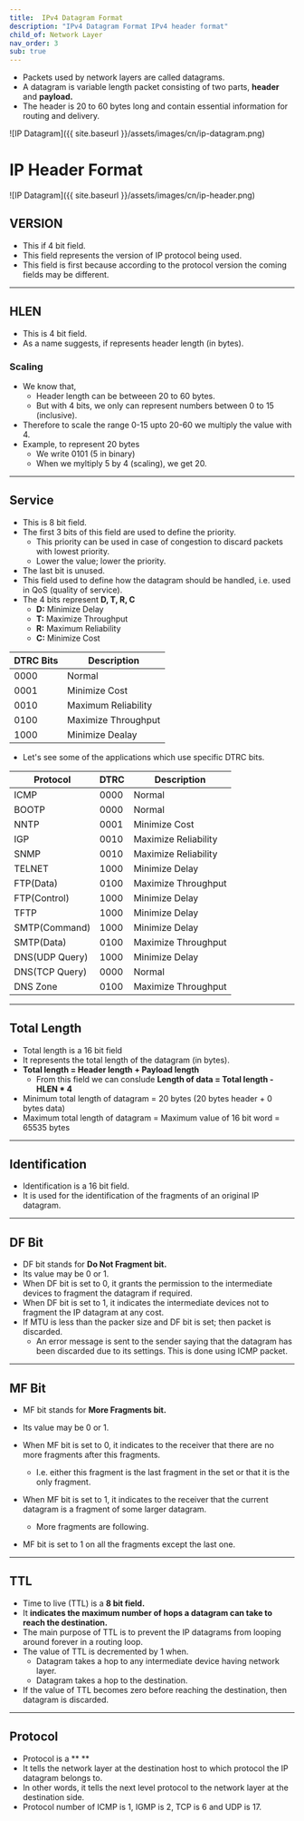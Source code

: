 ```yaml
---
title:  IPv4 Datagram Format
description: "IPv4 Datagram Format IPv4 header format"
child_of: Network Layer
nav_order: 3
sub: true
---
```


- Packets used by network layers are called datagrams.
- A datagram is variable length packet consisting of two parts, **header** and **payload.**
- The header is 20 to 60 bytes long and contain essential information for routing and delivery.

![IP Datagram]({{ site.baseurl }}/assets/images/cn/ip-datagram.png)

# IP Header Format

![IP Datagram]({{ site.baseurl }}/assets/images/cn/ip-header.png)

## VERSION

- This if 4 bit field.
- This field represents the version of IP protocol being used.
- This field is first because according to the protocol version the coming fields may be different.

***

## HLEN

- This is 4 bit field.
- As a name suggests, if represents header length (in bytes).

### Scaling

- We know that,
    - Header length can be betweeen 20 to 60 bytes.
    - But with 4 bits, we only can represent numbers between 0 to 15 (inclusive).
- Therefore to scale the range 0-15 upto 20-60 we multiply the value with 4.
- Example, to represent 20 bytes 
    - We write 0101 (5 in binary)
    - When we myltiply 5 by 4 (scaling), we get 20.

***

## Service

- This is 8 bit field.
- The first 3 bits of this field are used to define the priority.
    - This priority can be used in case of congestion to discard packets with lowest priority.
    - Lower the value; lower the priority.
- The last bit is unused.
- This field used to define how the datagram should be handled, i.e. used in QoS (quality of service).
- The 4 bits represent **D, T, R, C**
    - **D:** Minimize Delay
    - **T:** Maximize Throughput
    - **R:** Maximum Reliability
    - **C:** Minimize Cost

|DTRC Bits|Description|
|-|-|
|0000|Normal|
|0001|Minimize Cost|
|0010|Maximum Reliability|
|0100|Maximize Throughput|
|1000|Minimize Dealay|   

- Let's see some of the applications which use specific DTRC bits.

|Protocol|DTRC|Description|
|-|-|-|
|ICMP|0000|Normal|
|BOOTP|0000|Normal|
|NNTP|0001|Minimize Cost|
|IGP|0010|Maximize Reliability|
|SNMP|0010|Maximize Reliability|
|TELNET|1000|Minimize Delay|
|FTP(Data)|0100|Maximize Throughput|
|FTP(Control)|1000|Minimize Delay|
|TFTP|1000|Minimize Delay|
|SMTP(Command)|1000|Minimize Delay|
|SMTP(Data)|0100|Maximize Throughput|
|DNS(UDP Query)|1000|Minimize Delay|
|DNS(TCP Query)|0000|Normal|
|DNS Zone|0100|Maximize Throughput|

***

## Total Length

- Total length is a 16 bit field
- It represents the total length of the datagram (in bytes).
- **Total length = Header length + Payload length**
    - From this field we can conslude **Length of data = Total length - HLEN * 4**
- Minimum total length of datagram = 20 bytes (20 bytes header + 0 bytes data)
- Maximum total length of datagram = Maximum value of 16 bit word = 65535 bytes

***

## Identification

- Identification is a 16 bit field.
- It is used for the identification of the fragments of an original IP datagram.

***

## DF Bit

- DF bit stands for **Do Not Fragment bit.**
- Its value may be 0 or 1.
- When DF bit is set to 0, it grants the permission to the intermediate devices to fragment the datagram if required.
- When DF bit is set to 1, it indicates the intermediate devices not to fragment the IP datagram at any cost.
- If MTU is less than the packer size and DF bit is set; then packet is discarded.
    - An error message is sent to the sender saying that the datagram has been discarded due to its settings. This is done using ICMP packet.

***

## MF Bit

- MF bit stands for **More Fragments bit.**
- Its value may be 0 or 1.
- When MF bit is set to 0, it indicates to the receiver that there are no more fragments after this fragments.
    - I.e. either this fragment is the last fragment in the set or that it is the only fragment.

- When MF bit is set to 1, it indicates to the receiver that the current datagram is a fragment of some larger datagram.
    - More fragments are following.
- MF bit is set to 1 on all the fragments except the last one.

***

## TTL

- Time to live (TTL) is a **8 bit field.**
- It **indicates the maximum number of hops a datagram can take to reach the destination.**
- The main purpose of TTL is to prevent the IP datagrams from looping around forever in a routing loop.
- The value of TTL is decremented by 1 when.
    - Datagram takes a hop to any intermediate device having network layer.
    - Datagram takes a hop to the destination.
- If the value of TTL becomes zero before reaching the destination, then datagram is discarded.

***

## Protocol

- Protocol is a **  **
- It tells the network layer at the destination host to which protocol the IP datagram belongs to.
- In other words, it tells the next level protocol to the network layer at the destination side.
- Protocol number of ICMP is 1, IGMP is 2, TCP is 6 and UDP is 17.
